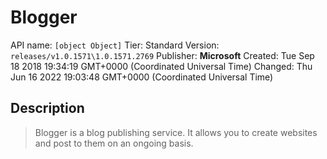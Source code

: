 # Blogger
API name: `[object Object]`
Tier: Standard
Version: `releases/v1.0.1571\1.0.1571.2769`
Publisher: **Microsoft**
Created: Tue Sep 18 2018 19:34:19 GMT+0000 (Coordinated Universal Time)
Changed: Thu Jun 16 2022 19:03:48 GMT+0000 (Coordinated Universal Time)

## Description
> Blogger is a blog publishing service. It allows you to create websites and post to them on an ongoing basis.

